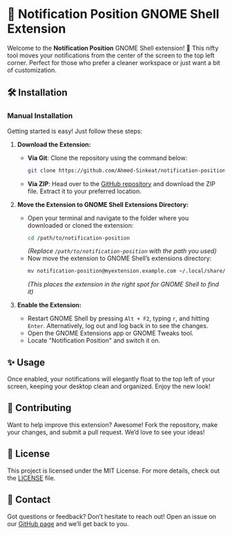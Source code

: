 # 🎉 Notification Position GNOME Shell Extension

Welcome to the **Notification Position** GNOME Shell extension! 🚀 This nifty tool moves your notifications from the center of the screen to the top left corner. Perfect for those who prefer a cleaner workspace or just want a bit of customization. 

## 🛠️ Installation

### Manual Installation

Getting started is easy! Just follow these steps:

1. **Download the Extension:**
   - **Via Git**: Clone the repository using the command below:
     ```bash
     git clone https://github.com/Ahmed-Sinkeat/notification-position.git
     ```
   - **Via ZIP**: Head over to the [GitHub repository](https://github.com/Ahmed-Sinkeat/notification-position) and download the ZIP file. Extract it to your preferred location.

2. **Move the Extension to GNOME Shell Extensions Directory:**
   - Open your terminal and navigate to the folder where you downloaded or cloned the extension:
     ```bash
     cd /path/to/notification-position
     ```
     *(Replace `/path/to/notification-position` with the path you used)*
   - Now move the extension to GNOME Shell’s extensions directory:
     ```bash
     mv notification-position@myextension.example.com ~/.local/share/gnome-shell/extensions/
     ```
     *(This places the extension in the right spot for GNOME Shell to find it)*

3. **Enable the Extension:**
   - Restart GNOME Shell by pressing `Alt + F2`, typing `r`, and hitting `Enter`. Alternatively, log out and log back in to see the changes.
   - Open the GNOME Extensions app or GNOME Tweaks tool.
   - Locate "Notification Position" and switch it on.

## ✨ Usage

Once enabled, your notifications will elegantly float to the top left of your screen, keeping your desktop clean and organized. Enjoy the new look!

## 🤝 Contributing

Want to help improve this extension? Awesome! Fork the repository, make your changes, and submit a pull request. We’d love to see your ideas!

## 📜 License

This project is licensed under the MIT License. For more details, check out the [LICENSE](LICENSE) file.

## 💬 Contact

Got questions or feedback? Don’t hesitate to reach out! Open an issue on our [GitHub page](https://github.com/Ahmed-Sinkeat/notification-position/issues) and we’ll get back to you.


